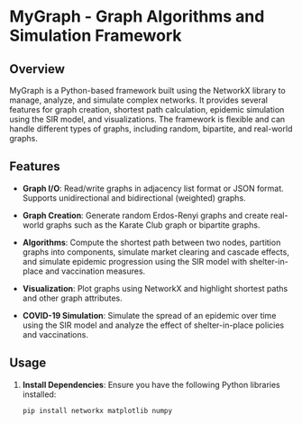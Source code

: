 # MyGraph - Graph Algorithms and Simulation Framework

## Overview

MyGraph is a Python-based framework built using the NetworkX library to manage, analyze, and simulate complex networks. It provides several features for graph creation, shortest path calculation, epidemic simulation using the SIR model, and visualizations. The framework is flexible and can handle different types of graphs, including random, bipartite, and real-world graphs.

## Features

- **Graph I/O**: Read/write graphs in adjacency list format or JSON format. Supports unidirectional and bidirectional (weighted) graphs.
  
- **Graph Creation**: Generate random Erdos-Renyi graphs and create real-world graphs such as the Karate Club graph or bipartite graphs.
  
- **Algorithms**: Compute the shortest path between two nodes, partition graphs into components, simulate market clearing and cascade effects, and simulate epidemic progression using the SIR model with shelter-in-place and vaccination measures.
  
- **Visualization**: Plot graphs using NetworkX and highlight shortest paths and other graph attributes.
  
- **COVID-19 Simulation**: Simulate the spread of an epidemic over time using the SIR model and analyze the effect of shelter-in-place policies and vaccinations.

## Usage

1. **Install Dependencies**: Ensure you have the following Python libraries installed:
   ```bash
   pip install networkx matplotlib numpy
